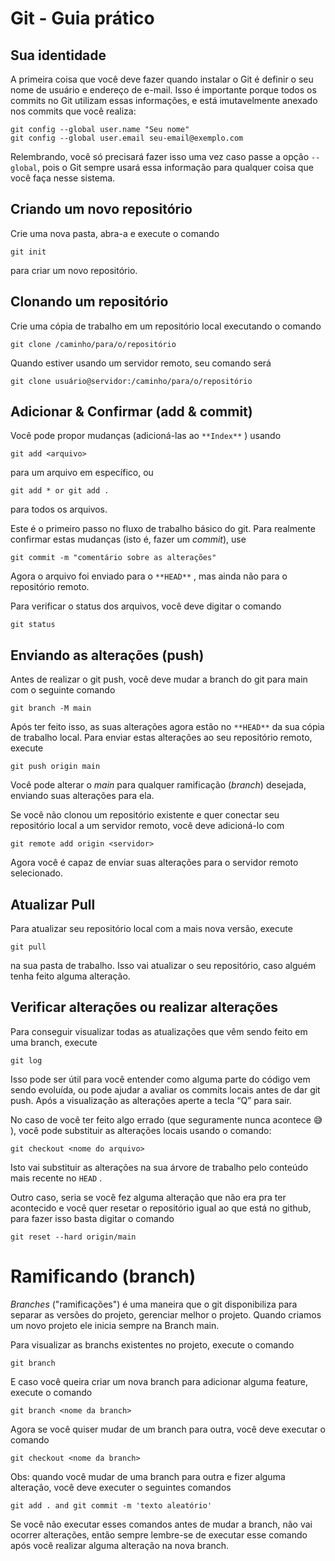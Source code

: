 # Git - Guia prático

## Sua identidade

A primeira coisa que você deve fazer quando instalar o Git é definir o seu nome de usuário e endereço de e-mail. Isso é importante porque todos os commits no Git utilizam essas informações, e está imutavelmente anexado nos commits que você realiza:

    git config --global user.name "Seu nome"
    git config --global user.email seu-email@exemplo.com

Relembrando, você só precisará fazer isso uma vez caso passe a opção `--global`, pois o Git sempre usará essa informação para qualquer coisa que você faça nesse sistema.

## Criando um novo repositório

Crie uma nova pasta, abra-a e execute o comando

    git init

para criar um novo repositório.

## Clonando um repositório

Crie uma cópia de trabalho em um repositório local executando o comando

    git clone /caminho/para/o/repositório

Quando estiver usando um servidor remoto, seu comando será

    git clone usuário@servidor:/caminho/para/o/repositório

## Adicionar & Confirmar (add & commit)

Você pode propor mudanças (adicioná-las ao `**Index**` ) usando

    git add <arquivo>

para um arquivo em específico, ou

    git add * or git add .

para todos os arquivos.

Este é o primeiro passo no fluxo de trabalho básico do git. Para realmente confirmar estas mudanças (isto é, fazer um _commit_), use

    git commit -m "comentário sobre as alterações"

Agora o arquivo foi enviado para o `**HEAD**` , mas ainda não para o repositório remoto.

Para verificar o status dos arquivos, você deve digitar o comando

    git status

## Enviando as alterações (push)

Antes de realizar o git push, você deve mudar a branch do git para main com o seguinte comando

    git branch -M main

Após ter feito isso, as suas alterações agora estão no `**HEAD**` da sua cópia de trabalho local. Para enviar estas alterações ao seu repositório remoto, execute

    git push origin main

Você pode alterar o _main_ para qualquer ramificação (_branch_) desejada, enviando suas alterações para ela.

Se você não clonou um repositório existente e quer conectar seu repositório local a um servidor remoto, você deve adicioná-lo com

    git remote add origin <servidor>

Agora você é capaz de enviar suas alterações para o servidor remoto selecionado.

## Atualizar Pull

Para atualizar seu repositório local com a mais nova versão, execute

    git pull

na sua pasta de trabalho. Isso vai atualizar o seu repositório, caso alguém tenha feito alguma alteração.

## Verificar alterações ou realizar alterações

Para conseguir visualizar todas as atualizações que vêm sendo feito em uma branch, execute

    git log

Isso pode ser útil para você entender como alguma parte do código vem sendo evoluída, ou pode ajudar a avaliar os commits locais antes de dar git push. Após a visualização as alterações aperte a tecla “Q” para sair.

No caso de você ter feito algo errado (que seguramente nunca acontece 😅 ), você pode substituir as alterações locais usando o comando:

    git checkout <nome do arquivo>

Isto vai substituir as alterações na sua árvore de trabalho pelo conteúdo mais recente no `HEAD` .

Outro caso, seria se você fez alguma alteração que não era pra ter acontecido e você quer resetar o repositório igual ao que está no github, para fazer isso basta digitar o comando

    git reset --hard origin/main

# Ramificando (branch)

_Branches_ ("ramificações") é uma maneira que o git disponibiliza para separar as versões do projeto, gerenciar melhor o projeto. Quando criamos um novo projeto ele inicia sempre na Branch main.

Para visualizar as branchs existentes no projeto, execute o comando

    git branch

E caso você queira criar um nova branch para adicionar alguma feature, execute o comando

    git branch <nome da branch>

Agora se você quiser mudar de um branch para outra, você deve executar o comando

    git checkout <nome da branch>

Obs: quando você mudar de uma branch para outra e fizer alguma alteração, você deve executer o seguintes comandos

    git add . and git commit -m 'texto aleatório'

Se você não executar esses comandos antes de mudar a branch, não vai ocorrer alterações, então sempre lembre-se de executar esse comando após você realizar alguma alteração na nova branch.
